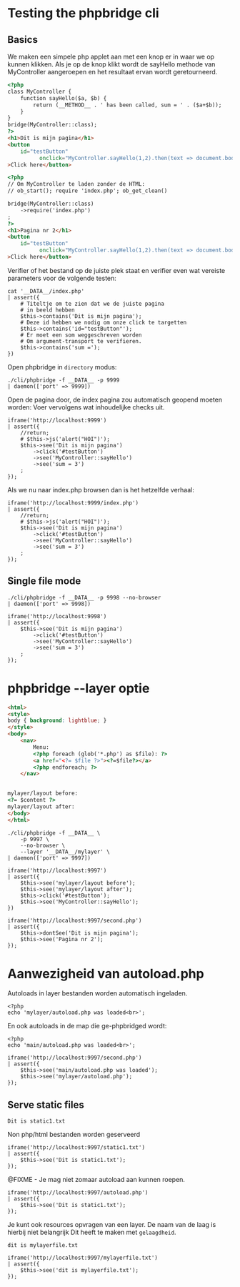 # Testing the phpbridge cli

## Basics
We maken een simpele php applet aan met een knop
er in waar we op kunnen klikken.
Als je op de knop klikt wordt de sayHello methode
van MyController aangeroepen en het resultaat ervan
wordt geretourneerd. 
```html export=index.php
<?php
class MyController {
	function sayHello($a, $b) { 
		return (__METHOD__ . ' has been called, sum = ' . ($a+$b));
	}
}
bridge(MyController::class);
?>
<h1>Dit is mijn pagina</h1>
<button 
	id="testButton" 
		  onclick="MyController.sayHello(1,2).then(text => document.body.innerHTML += `<hr><div>${text}</div>`)"	  
>Click here</button>
```

```html export=second.php
<?php
// Om MyController te laden zonder de HTML:
// ob_start(); require 'index.php'; ob_get_clean()

bridge(MyController::class)
	->require('index.php')
;
?>
<h1>Pagina nr 2</h1>
<button 
	id="testButton" 
		  onclick="MyController.sayHello(1,2).then(text => document.body.innerHTML += `<hr><div>${text}</div>`)"	  
>Click here</button>
```


Verifier of het bestand op de juiste plek staat
en verifier even wat vereiste parameters voor 
de volgende testen:
```sh++
cat '__DATA__/index.php'
| assert({
	# Titeltje om te zien dat we de juiste pagina 
	# in beeld hebben
	$this->contains('Dit is mijn pagina');
	# Deze id hebben we nodig om onze click te targetten
	$this->contains('id="testButton"');
	# Er moet een som weggeschreven worden 
	# Om argument-transport te verifieren.
	$this->contains('sum =');
})
```

Open phpbridge in `directory` modus:
```sh++
./cli/phpbridge -f __DATA__ -p 9999
| daemon(['port' => 9999])
```

Open de pagina door, de index pagina zou 
automatisch geopend moeten worden:
Voer vervolgens wat inhoudelijke checks uit.
```sh++
iframe('http://localhost:9999')
| assert({
	//return;
	# $this->js('alert("HOI")');
	$this->see('Dit is mijn pagina')
		->click('#testButton')
		->see('MyController::sayHello')
		->see('sum = 3')
	;
});
```

Als we nu naar index.php browsen dan is het hetzelfde
verhaal:
```sh++
iframe('http://localhost:9999/index.php')
| assert({
	//return;
	# $this->js('alert("HOI")');
	$this->see('Dit is mijn pagina')
		->click('#testButton')
		->see('MyController::sayHello')
		->see('sum = 3')
	;
});
```

## Single file mode
```sh++
./cli/phpbridge -f __DATA__ -p 9998 --no-browser
| daemon(['port' => 9998])
```
```sh++
iframe('http://localhost:9998')
| assert({
	$this->see('Dit is mijn pagina')
		->click('#testButton')
		->see('MyController::sayHello')
		->see('sum = 3')
	;
});
```

# phpbridge --layer optie

```html export=mylayer/layout.php
<html>
<style>
body { background: lightblue; }
</style>
<body>
	<nav>
		Menu: 
		<?php foreach (glob('*.php') as $file): ?>
		<a href="<?= $file ?>"><?=$file?></a> 
		<?php endforeach; ?>
	</nav>
	

mylayer/layout before:
<?= $content ?>
mylayer/layout after:
</body>
</html>
```

```sh++ 
./cli/phpbridge -f __DATA__ \
	-p 9997 \
	--no-browser \
	--layer '__DATA__/mylayer' \
| daemon(['port' => 9997])
```

```sh++
iframe('http://localhost:9997')
| assert({
	$this->see('mylayer/layout before');
	$this->see('mylayer/layout after');
	$this->click('#testButton');
	$this->see('MyController::sayHello');
})
```

```sh++
iframe('http://localhost:9997/second.php')
| assert({
	$this->dontSee('Dit is mijn pagina');
	$this->see('Pagina nr 2');
});
```

# Aanwezigheid van autoload.php
Autoloads in layer bestanden worden
automatisch ingeladen.
```file export=mylayer/autoload.php
<?php
echo 'mylayer/autoload.php was loaded<br>';
```

En ook autoloads in de map
die ge-phpbridged wordt:
```file export=autoload.php
<?php
echo 'main/autoload.php was loaded<br>';
```

```sh++
iframe('http://localhost:9997/second.php')
| assert({
	$this->see('main/autoload.php was loaded');
	$this->see('mylayer/autoload.php');
});
```

## Serve static files
```file export=static1.txt
Dit is static1.txt
```

Non php/html bestanden worden geserveerd

```sh++ 
iframe('http://localhost:9997/static1.txt')
| assert({
	$this->see('Dit is static1.txt');
});

```

@FIXME - Je mag niet zomaar autoload aan kunnen roepen.
```sh++ 
iframe('http://localhost:9997/autoload.php')
| assert({
	$this->see('Dit is static1.txt');
});
```

Je kunt ook resources opvragen van een layer.
De naam van de laag is hierbij niet belangrijk
Dit heeft te maken met `gelaagdheid`.

```file export=mylayer/mylayerfile.txt
dit is mylayerfile.txt
```
```sh++ 
iframe('http://localhost:9997/mylayerfile.txt')
| assert({
	$this->see('dit is mylayerfile.txt');
});
```
